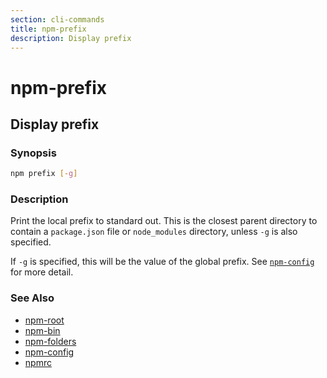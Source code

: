 ```yaml
---
section: cli-commands 
title: npm-prefix
description: Display prefix
---
```


# npm-prefix

## Display prefix

### Synopsis

```bash
npm prefix [-g]
```

### Description

Print the local prefix to standard out. This is the closest parent directory
to contain a `package.json` file or `node_modules` directory, unless `-g` is
also specified.

If `-g` is specified, this will be the value of the global prefix. See
[`npm-config`](npm-config) for more detail.

### See Also

* [npm-root](/cli-commands/npm-root)
* [npm-bin](/cli-commands/npm-bin)
* [npm-folders](/configuring-npm/folders)
* [npm-config](/cli-commands/npm-config)
* [npmrc](/configuring-npm/npmrc)
